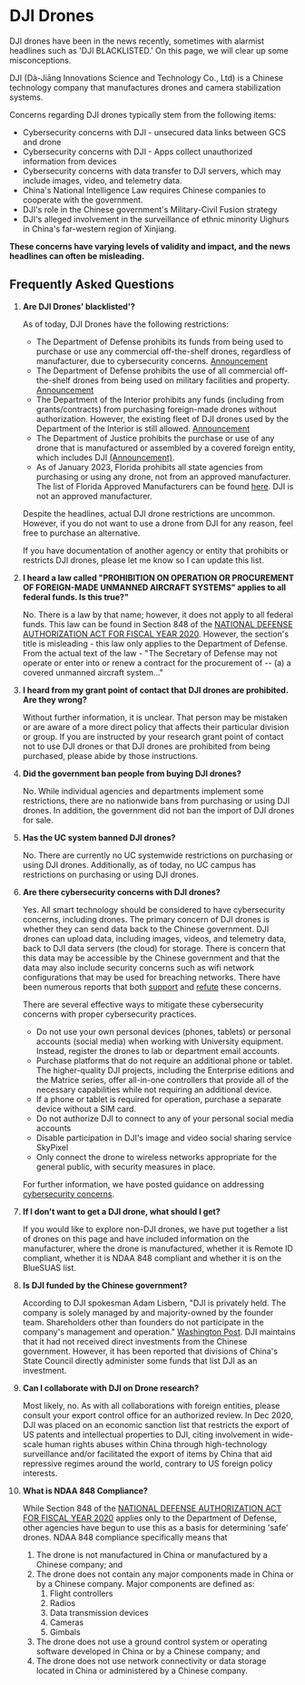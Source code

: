 # DJI Drones

DJI drones have been in the news recently, sometimes with alarmist headlines such as 'DJI BLACKLISTED.' On this page, we will clear up some misconceptions.

DJI (Dà-Jiāng Innovations Science and Technology Co., Ltd) is a Chinese technology company that manufactures drones and camera stabilization systems. 

Concerns regarding DJI drones typically stem from the following items:

 - Cybersecurity concerns with DJI - unsecured data links between GCS and drone
 - Cybersecurity concerns with DJI - Apps collect unauthorized information from devices
 - Cybersecurity concerns with data transfer to DJI servers, which may include images, video, and telemetry data. 
 - China's National Intelligence Law requires Chinese companies to cooperate with the government.
 - DJI's role in the Chinese government's Military-Civil Fusion strategy
 - DJI's alleged involvement in the surveillance of ethnic minority Uighurs in China's far-western region of Xinjiang.

**These concerns have varying levels of validity and impact, and the news headlines can often be misleading.**

## Frequently Asked Questions

1. **Are DJI Drones' blacklisted'?**

    As of today, DJI Drones have the following restrictions:

    - The Department of Defense prohibits its funds from being used to purchase or use any commercial off-the-shelf drones, regardless of manufacturer, due to cybersecurity concerns. [Announcement](https://dronedj.com/2018/06/07/department-of-defense-bans-the-purchase-of-commercial-over-the-shelf-uas-including-dji-drones/)
    - The Department of Defense prohibits the use of all commercial off-the-shelf drones from being used on military facilities and property. [Announcement](https://dronedj.com/2018/06/07/department-of-defense-bans-the-purchase-of-commercial-over-the-shelf-uas-including-dji-drones/)
    - The Department of the Interior prohibits any funds (including from grants/contracts) from purchasing foreign-made drones without authorization. However, the existing fleet of DJI drones used by the Department of the Interior is still allowed. [Announcement](https://uas.nifc.gov/sites/default/files/sites/default/files/inline-files/UASP_20221021_OAS-28%20Information%20Bulletin.pdf)
    - The Department of Justice prohibits the purchase or use of any drone that is manufactured or assembled by a covered foreign entity, which includes DJI  [(Announcement)](https://www.ojp.gov/sites/g/files/xyckuh241/files/media/document/ojporderfundingdrones.pdf).
    - As of January 2023, Florida prohibits all state agencies from purchasing or using any drone, not from an approved manufacturer. The list of Florida Approved Manufacturers can be found [here](https://www.dms.myflorida.com/business_operations/state_purchasing/approved_drone_manufacturers). DJI is not an approved manufacturer. 

    Despite the headlines, actual DJI drone restrictions are uncommon. However, if you do not want to use a drone from DJI for any reason, feel free to purchase an alternative. 
    
    If you have documentation of another agency or entity that prohibits or restricts DJI drones, please let me know so I can update this list.
    
2. **I heard a law called "PROHIBITION ON OPERATION OR PROCUREMENT OF FOREIGN-MADE UNMANNED AIRCRAFT SYSTEMS" applies to all federal funds. Is this true?"**

    No. There is a law by that name; however, it does not apply to all federal funds. This law can be found in Section 848 of the [NATIONAL DEFENSE AUTHORIZATION ACT FOR FISCAL YEAR 2020](https://www.govinfo.gov/content/pkg/PLAW-116publ92/html/PLAW-116publ92.htm). However, the section's title is misleading - this law only applies to the Department of Defense. From the actual text of the law - "The Secretary of Defense may not operate or enter into or renew a contract for the procurement of -- (a) a covered unmanned aircraft system..."

2. **I heard from my grant point of contact that DJI drones are prohibited. Are they wrong?**

    Without further information, it is unclear. That person may be mistaken or are aware of a more direct policy that affects their particular division or group. If you are instructed by your research grant point of contact not to use DJI drones or that DJI drones are prohibited from being purchased, please abide by those instructions.

2. **Did the government ban people from buying DJI drones?**

    No. While individual agencies and departments implement some restrictions, there are no nationwide bans from purchasing or using DJI drones. In addition, the government did not ban the import of DJI drones for sale. 
    
3. **Has the UC system banned DJI drones?**

    No. There are currently no UC systemwide restrictions on purchasing or using DJI drones. Additionally, as of today, no UC campus has restrictions on purchasing or using DJI drones.

2. **Are there cybersecurity concerns with DJI drones?**

    Yes. All smart technology should be considered to have cybersecurity concerns, including drones. The primary concern of DJI drones is whether they can send data back to the Chinese government. DJI drones can upload data, including images, videos, and telemetry data, back to DJI data servers (the cloud) for storage. There is concern that this data may be accessible by the Chinese government and that the data may also include security concerns such as wifi network configurations that may be used for breaching networks. There have been numerous reports that both [support](https://www.defense.gov/News/Releases/Release/Article/2706082/department-statement-on-dji-systems/) and [refute](https://thehill.com/policy/cybersecurity/501740-no-evidence-of-unauthorized-data-transfers-by-top-chinese-drone/) these concerns.  
    
    There are several effective ways to mitigate these cybersecurity concerns with proper cybersecurity practices. 
    
    - Do not use your own personal devices (phones, tablets) or personal accounts (social media) when working with University equipment. Instead, register the drones to lab or department email accounts.
    - Purchase platforms that do not require an additional phone or tablet. The higher-quality DJI projects, including the Enterprise editions and the Matrice series, offer all-in-one controllers that provide all of the necessary capabilities while not requiring an additional device.
    - If a phone or tablet is required for operation, purchase a separate device without a SIM card.
    - Do not authorize DJI to connect to any of your personal social media accounts
    - Disable participation in DJI's image and video social sharing service SkyPixel
    - Only connect the drone to wireless networks appropriate for the general public, with security measures in place.   
    
    For further information, we have posted guidance on addressing [cybersecurity concerns](https://ucdrones.github.io/ch-cybersecurity.html).


6. **If I don't want to get a DJI drone, what should I get?**

    If you would like to explore non-DJI drones, we have put together a list of drones on this page and have included information on the manufacturer, where the drone is manufactured, whether it is Remote ID compliant, whether it is NDAA 848 compliant and whether it is on the BlueSUAS list.  

7. **Is DJI funded by the Chinese government?**

    According to DJI spokesman Adam Lisbern, "DJI is privately held. The company is solely managed by and majority-owned by the founder team. Shareholders other than founders do not participate in the company's management and operation." [Washington Post](https://www.washingtonpost.com/national-security/2022/02/01/china-funding-drones-dji-us-regulators/). DJI maintains that it had not received direct investments from the Chinese government. However, it has been reported that divisions of China's State Council directly administer some funds that list DJI as an investment.  

8. **Can I collaborate with DJI on Drone research?**

    Most likely, no. As with all collaborations with foreign entities, please consult your export control office for an authorized review. In Dec 2020, DJI was placed on an economic sanction list that restricts the export of US patents and intellectual properties to DJI, citing involvement in wide-scale human rights abuses within China through high-technology surveillance and/or facilitated the export of items by China that aid repressive regimes around the world, contrary to US foreign policy interests.
    
9. **What is NDAA 848 Compliance?**

    While Section 848 of the [NATIONAL DEFENSE AUTHORIZATION ACT FOR FISCAL YEAR 2020](https://www.govinfo.gov/content/pkg/PLAW-116publ92/html/PLAW-116publ92.htm) applies only to the Department of Defense, other agencies have begun to use this as a basis for determining 'safe' drones.  NDAA 848 compliance specifically means that
  
    1. The drone is not manufactured in China or manufactured by a Chinese company; and
    2. The drone does not contain any major components made in China or by a Chinese company. Major components are defined as:
        1. Flight controllers
        2. Radios
        3. Data transmission devices
        4. Cameras
        5. Gimbals
    2. The drone does not use a ground control system or operating software developed in China or by a Chinese company; and
    3. The drone does not use network connectivity or data storage located in China or administered by a Chinese company.

<!--
## Timeline of Events


```{=html}
<div class="datatables html-widget html-fill-item" id="htmlwidget-1ab633b2974fd5997009" style="width:100%;height:auto;"></div>
<script type="application/json" data-for="htmlwidget-1ab633b2974fd5997009">{"x":{"filter":"top","vertical":false,"filterHTML":"<tr>\n  <td data-type=\"character\" style=\"vertical-align: top;\">\n    <div class=\"form-group has-feedback\" style=\"margin-bottom: auto;\">\n      <input type=\"search\" placeholder=\"All\" class=\"form-control\" style=\"width: 100%;\"/>\n      <span class=\"glyphicon glyphicon-remove-circle form-control-feedback\"><\/span>\n    <\/div>\n  <\/td>\n  <td data-type=\"character\" style=\"vertical-align: top;\">\n    <div class=\"form-group has-feedback\" style=\"margin-bottom: auto;\">\n      <input type=\"search\" placeholder=\"All\" class=\"form-control\" style=\"width: 100%;\"/>\n      <span class=\"glyphicon glyphicon-remove-circle form-control-feedback\"><\/span>\n    <\/div>\n  <\/td>\n  <td data-type=\"character\" style=\"vertical-align: top;\">\n    <div class=\"form-group has-feedback\" style=\"margin-bottom: auto;\">\n      <input type=\"search\" placeholder=\"All\" class=\"form-control\" style=\"width: 100%;\"/>\n      <span class=\"glyphicon glyphicon-remove-circle form-control-feedback\"><\/span>\n    <\/div>\n  <\/td>\n<\/tr>","data":[["2017 May 24","2017 Aug 02","2017 Aug 09","2017 Aug 15","2017 Oct 02","2017 Nov 11","2017 Dec 24","2018 May 23","2019 May 20","2019 Jun 11","2019 Jun 24","2019 Jul 02","2019 Sep 18","2019 Oct 29","2019 Dec 09","2020 Jan 29","2020 May 12","2020 Jul 09","2020 Jul 23","2020 Aug 20","2020 Oct 05","2020 Dec 22","2021 Jan 12","2021 Jan 18","2021 Jan 21","2021 Jan 27","2021 May 06","2021 May 21","2021 Jun 29","2021 Jul 23","2021 Oct 10","2021 Oct 19","2021 Dec 16","2021 Dec 31","2022 Feb 01","2022 Feb 03","2022 Apr 11","2022 Oct 05","2022 Oct 21","2023 Jan 05","2023 Jan 19","2023 Feb 13","2023 Feb 23","2023 Apr 05","2023 Jun 09"],["<a href='https://nsarchive.gwu.edu/sites/default/files/documents/6574684/National-Security-Archive-Department-of-the-Navy.pdf'target='_blank'>Department of the Navy<\/a>","<a href='https://dronelife.com/2017/08/05/dji-us-army-cyber-vulnerabilities/'target='_blank'>Department of the Army<\/a>","<a href='https://info.publicintelligence.net/ICE-DJI-China.pdf'target='_blank'>ICE Intelligence Bulletin<\/a>","<a href='https://www.theregister.com/2017/08/15/dji_go_app_jspatch_tinker_silent_update_no_review/'target='_blank'>Security Report<\/a>","<a href='https://www.dji.com/newsroom/news/dji-launches-privacy-mode-for-drone-operators-to-fly-without-internet-data-transfer'target='_blank'>DJI Press Release<\/a>","<a href='https://arstechnica.com/information-technology/2017/11/dji-left-private-keys-for-ssl-cloud-storage-in-public-view-and-exposed-customers/'target='_blank'>Security Report<\/a>","<a href='https://web.archive.org/web/20201218075733/https:/www.youuav.com/news/detail/201712/19315.html'target='_blank'>News Report<\/a>","<a href='https://dronedj.com/2018/06/07/department-of-defense-bans-the-purchase-of-commercial-over-the-shelf-uas-including-dji-drones/'target='_blank'>Department of Defense<\/a>","<a href='https://www.cnn.com/2019/05/20/politics/dhs-chinese-drone-warning/index.html'target='_blank'>Department of Homeland Security<\/a>","<a href='https://www.cisa.gov/sites/default/files/publications/CISA%20Cybersecurity%20Best%20Practices%20for%20Operating%20Commerical%20UAS%20%28508%29.pdf'target='_blank'>Cybersecurity & Infrastructure Security Agency<\/a>","<a href='https://www.dji.com/newsroom/news/dji-creates-high-security-solution-for-government-drone-programs'target='_blank'>DJI Press Release<\/a>","<a href='https://www.doi.gov/sites/doi.gov/files/uploads/oas_flight_test_and_technical_evaluation_report_-_dji_uas_data_managment_assurance_evaluation_-_7-2-19_v2.0.pdf'target='_blank'>Department of Interior<\/a>","<a href='https://homelandprepnews.com/policy/58748-bill-to-ban-chinese-drones-still-alive-in-congress/'target='_blank'>Federal Legislation<\/a>","<a href='https://dronedj.com/2019/10/31/all-dji-drones-grounded-by-us-interior-department-amid-review/'target='_blank'>Department of Interior<\/a>","<a href='NA'target='_blank'>Federal Legislation<\/a>","<a href='https://thehill.com/policy/cybersecurity/480499-interior-departments-non-emergency-drones-grounded-due-to-cybersecurity/'target='_blank'>Department of Interior<\/a>","<a href='https://www.riverloopsecurity.com/blog/2020/05/dji_mimo/'target='_blank'>Security Report<\/a>","<a href='https://thehill.com/policy/cybersecurity/501740-no-evidence-of-unauthorized-data-transfers-by-top-chinese-drone/'target='_blank'>Security Report<\/a>","<a href='https://www.synacktiv.com/en/publications/dji-android-go-4-application-security-analysis.html'target='_blank'>Security Report<\/a>","<a href='https://www.diu.mil/blue-suas-1'target='_blank'>BlueSUAS<\/a>","<a href='https://www.ojp.gov/sites/g/files/xyckuh241/files/media/document/ojporderfundingdrones.pdf'target='_blank'>Department of Justice<\/a>","<a href='https://www.federalregister.gov/documents/2020/12/22/2020-28031/addition-of-entities-to-the-entity-list-revision-of-entry-on-the-entity-list-and-removal-of-entities'target='_blank'>Department of Commerce<\/a>","<a href='https://buy.gsa.gov/interact/community/6/activity-feed/post/18bbcddf-7f04-4416-8160-901a8c9a7960/_Removal_of_Drones_from_GSA_Multiple_Award_Schedule_Contracts'target='_blank'>General Services Administration<\/a>","<a href='https://www.federalregister.gov/documents/2021/01/22/2021-01646/protecting-the-united-states-from-certain-unmanned-aircraft-systems'target='_blank'>White House Executive Order<\/a>","<a href='https://dronedj.com/2021/07/19/interior-department-slams-blue-suas-drones/'target='_blank'>Department of Interior<\/a>","<a href='NA'target='_blank'>Federal Legislation<\/a>","<a href='https://thehill.com/policy/defense/556370-pentagon-report-clears-use-of-drones-made-by-top-chinese-manufacturer/?rl=1'target='_blank'>Department of Interior<\/a>","<a href='NA'target='_blank'>Department of Interior<\/a>","<a href='NA'target='_blank'>Florida<\/a>","<a href='https://www.defense.gov/News/Releases/Release/Article/2706082/department-statement-on-dji-systems/'target='_blank'>Department of Defense<\/a>","<a href='https://www.diu.mil/blue-suas-2'target='_blank'>BlueSUAS<\/a>","<a href='https://www.fcc.gov/document/carr-calls-review-dji-citing-national-security-risks'target='_blank'>Federal Official Statement<\/a>","<a href='https://home.treasury.gov/news/press-releases/jy0538'target='_blank'>Department of the Treasury<\/a>","<a href='https://www.dms.myflorida.com/business_operations/state_purchasing/approved_drone_manufacturers'target='_blank'>Florida<\/a>","<a href='https://www.washingtonpost.com/national-security/2022/02/01/china-funding-drones-dji-us-regulators/'target='_blank'>News Report<\/a>","<a href='https://www.rubio.senate.gov/public/index.cfm/2022/2/rubio-scott-cotton-stefanik-introduce-legislation-to-counter-chinese-drones'target='_blank'>Federal Legislation<\/a>","<a href='https://research.osu.edu/dji-drone-sanctions-2020-and-2021'target='_blank'>University<\/a>","<a href='https://www.defense.gov/News/Releases/Release/Article/3180636/dod-releases-list-of-peoples-republic-of-china-prc-military-companies-in-accord/'target='_blank'>Department of Defense<\/a>","<a href='https://uas.nifc.gov/sites/default/files/sites/default/files/inline-files/UASP_20221021_OAS-28%20Information%20Bulletin.pdf'target='_blank'>Department of Interior<\/a>","<a href='https://dronexl.co/2023/01/05/dji-banned-from-ces-2023-human-rights-violations/'target='_blank'>News Report<\/a>","<a href='https://www.diu.mil/latest/blue-uas-2-0-cleared-list-access-to-broader-variety-of-capable-unmanned'target='_blank'>BlueSUAS<\/a>","<a href='https://leginfo.legislature.ca.gov/faces/billTextClient.xhtml?bill_id=202320240AB740'target='_blank'>California<\/a>","<a href='https://www.auvsi.org/green-uas'target='_blank'>AUVSI<\/a>","<a href='https://news.yahoo.com/cops-mad-ron-desantis-because-100000169.html'target='_blank'>Florida<\/a>","<a href='https://transportation.house.gov/uploadedfiles/sgrlaa_act_intro_text.pdf'target='_blank'>Federal Legislation<\/a>"],["Concerns for COTS drones of cybersecurity, electromagnetic compatibility, the need for training and low reliability. Provides recommendations to address cybersecurity concerns.","Cites Navy memo and bans Chinese drones","“DJI likely providing US critical Infrastructure and LE data to Chinese government.” It cites open-source reporting and a “reliable” source within the UAS industry.","The Register reports that DJI Go app contains a vulnerability by JSPatch (iOS), Tinker (Android) frameworks for updating without notifying user. DJI releases fixes and creates a bug bounty program.","DJI introduces Privacy Mode to fly without internet connection with DJI Pilot (enterprise app)","Security researcher finds private keys for both the \"wildcard\" certificate for all the company's Web domains and the keys to cloud storage accounts on Amazon Web Services exposed publicly in code posted to GitHub. Once inside, the researcher was able to access unencrypted flight logs, passports, driver's licenses, and Identification Cards.","DJI establishes contracts with mainland Chinese police departments to support surveillance activity, notably within the far-west province of Xinjiang.","Issued as a response to DOD Inspector General investigation. All COTS drones banned from DoD Property and use.","Issued an alert that ‘Chinese-made drones may be sending sensitive flight data to their manufacturers in China’","Releases cybersecurity best practices report","DJI releases DJI Government Edition software and firmware to address security concerns.","Issues DJI drone functionality and data management assurance assessment (no longer online) verifying 2 models meet data security needs","116th Congress, Sen. Scott Introduces American Drone Security Act of 2019. Is not signed into law.","Department of Interior grounds entire drone fleet","116th Congress, National Defense Authorization Act of 2020 passed without ADSA but introduces Section 848 for DoD drone restrictions","Department of Interior clarifies drone restriction","River Loop Security issues report on DJI Mimo App, used for handheld cameras not drones, showing potential for abuse and can send personal information to DJI servers, and therefor could be accessed in China. Data collected via Facebook.","Booz Allen Hamilton issues report stating no evidence of unauthorized data transfers by DJI.","Synactiv group issues report that DJI Go 4 Android App has the potential for abuse. Auto-updates bypassing Google and collecting IMSI and IMEI serial numbers of cell phones.","Department of Defense issues Blue SUAS 1.0 list","Office of Justice Order 2700.1 - Department of Justice funds can’t be used to purchase or use drones by foreign manufacturers, including DJI.  Cites risk associated with vulnerability to ‘extrajudicial direction’ from foreign government.","RIN 0694-AI37. DJI is added to the ‘entity list,’ presumption of denial for exports of US patents. cites – human-rights abuse in Xinjiang.","GSA removes all non-Blue SUAS drones from their Multiple Award Schedules (MAS) program. Cites risks associated with ‘surveillance, theft, disruption, and/or use of federal information networks. Also ... Increased risk of non-compliance with Trade Agreements Act and Section 889 NDAA for 2019.’","Trump White House issues EO13981 “Protecting the United States from Certain Unmanned Aircraft System” ordering all Federal executive departments and agencies to review whether they can ban foreign drones within their scope.","Department of Interior memo to Biden Administration reports that Blue SUAS drones are 8-14 times more expensive and only 20% as effective","117th Congress, Sen. Scott re-introduces American Drone Security Act of 2021","Leaked Pentagon memo states Department of Interior report from 2019 was accurate and appropriate.","Review of the U.S. Department of the Interior (DOI) Unmanned Aircraft Systems (UAS) Program (no longer online) indicating the DOI’s previous risk management sufficiently mitigated potential risks posed by the current fleet of non-domestic UAS","Fl. Gov DeSantis signs SB44 – mandates a FL approved manufacturers list.","Department of Defense Statement on DJI Systems. Discredits leaked Pentagon memo.","Department of Defense issues Blue SUAS 2.0 list","FCC Chair calls for adding DJI to the FCC’s covered list citing previous administration’s Executive Order.","Department of the Treasury identified DJI as involved in human-rights abuse in Xinjiang. US persons are prohibited from purchasing or selling publicly traded securities.","Florida releases the ‘Approved Manufacturer’s List’ – copy of Blue SUAS 1.0 list. DJI drones banned. 1-year grace period.","Washington Post article, ‘Drone company DJI obscured ties to Chinese state funding, documents show.’","Sen. Rubio introduces ‘Countering CCP Drones Act’ to add DJI to FCC’s covered list. Cite’s WaPo article and FCC Chair.","The Ohio State bans directly interacting with DJI under the incorrect assumptions about economic sanctions from the Department of Commerce and the Department of the Treasury.","Department of Defense Section 1260H Statement identifies DJI as involved in China’s Military-Civil fusion strategy","Department of the Interior announces existing fleet, including DJI, may continue to be used, but no more foreign aircraft can be purchased without authorization.","CTA confirms that DJI is banned from exhibiting at CES 2023 due to Department of Commerce (Dec 2020) designation.","Department of Defense issues update to Blue SUAS 2.0 list","CA Assembly introduces AB740 to address ‘drone cybersecurity’ which would include banning DJI drones. Cancelled in May 2023.","AUVSI creates Green SUAS list for civil purposes.","\"Cops Are Mad at Ron DeSantis Because He Forces Crappy Made-in-USA Drones on Them\"","First draft of FAA Reauthorization Bill of 2023 proposed to ban Chinese drones from future aviation infrastructure programs and FAA workforce development programs."]],"container":"<table class=\"display\">\n  <thead>\n    <tr>\n      <th>Date<\/th>\n      <th>News<\/th>\n      <th>Notes<\/th>\n    <\/tr>\n  <\/thead>\n<\/table>","options":{"scrollX":true,"autoWidth":true,"columnDefs":[{"width":"190px","targets":[0,1]}],"order":[],"orderClasses":false,"orderCellsTop":true,"rowCallback":"function(row, data, displayNum, displayIndex, dataIndex) {\nvar value=data[0]; $(this.api().cell(row, 0).node()).css({'font-weight':'bold'});\nvar value=data[1]; $(this.api().cell(row, 1).node()).css({'font-weight':'bold'});\nvar value=data[0]; $(this.api().cell(row, 0).node()).css({'font-size':'75%'});\nvar value=data[1]; $(this.api().cell(row, 1).node()).css({'font-size':'75%'});\nvar value=data[2]; $(this.api().cell(row, 2).node()).css({'font-size':'75%'});\n}"}},"evals":["options.rowCallback"],"jsHooks":[]}</script>
```

-->
<!--
## Alternatives to DJI

If you would like to explore non-DJI drones, there is a list of drones approved by the Department of Defense for acceptable use at most Department of Defense locations: https://www.diu.mil/blue-uas-cleared-list. This list focuses on drones used for surveillance operations; however, it includes options such as Skydio and AgEagle eBee drones that may be useful to UC researchers. 

-The Blue SUAS list drones are not generally available to the public; however, public versions are available. However, a recent Department of the Interior report pointed out that the drones on the Blue SUAS list were [8-14 times more expensive and only 20% as capable as the currently available DJI drones](https://dronedj.com/2021/07/19/interior-department-slams-blue-suas-drones/).


-->








<!-- ## In The News -->

<!-- ### Department of the Navy Memo - May 24, 2017 -->
<!-- [Memo](https://nsarchive.gwu.edu/sites/default/files/documents/6574684/National-Security-Archive-Department-of-the-Navy.pdf) -->

<!-- **Background** -->
<!-- The Department of the Navy issued an internal memo on May 24, 2017. Though the content of the report would not be publically revealed until 2019 following a FOIA request, this memo is cited by other Department of Defense units in support of banning DJI drones. This memo states lists the following Operational Risks for utilizing DJI drones: -->

<!-- 1. Cybersecurity Risks -->
<!-- 2. Electromagnetic Compatibility -->
<!-- 3. The Need for Training and Technical Support -->
<!-- 4. Low Reliability -->

<!-- Though this memo lists cybersecurity issues related to DJI drones, it does not ban the use of DJI drones. Instead, it offers the following recommended mitigations. -->

<!-- 1. Conduct training operations in areas that limit the potential of adversaries to be in reception range of the GCS and Air Vehicle signals. -->
<!-- 2. Conduct training in areas that are not operationally sensitive. -->
<!-- 3. Do not connect the GCS to military networks using wired or wireless connections. -->
<!-- 4. Avoid connecting the GCS to the world wide web using wired or wireless connections, but if necessary, ensure all images, video and flight records are deleted from the GCS cache and micro-SD cards prior to connection to the web. -->
<!-- 5. The Air Vehicle has the capability to store images/video on a micro-SD card when installed in the GCS, the air vehicle, or a combination of both. Due to the potential for loss of the air vehicle, operation with the SD card installed is NOT RECOMMENDED. The DJI platforms can perform all necessary flight functions without the use of recording media. This means both GCS internal memory (cache), and external memory. -->
<!-- 6. Cover the camera when not in use using the plastic gimbal support included in the kit. -->
<!-- 7. Do not use Personal Phones (i.e. 3G/4G/LTE Network) or Hot spots to access Map Data. -->

<!-- The memo states that there are two major concerns: 1) The data link between the GCS and the drone may be passively viewed or intercepted, and 2) when any part of the system is connected to the web, images, video and flight records could be uploaded to unsecure servers. This memo provides no evidence or cites substantiated reports. The memo states that "A thorough study of the cyber vulnerabilities of these systems is not available at this time." -->

<!-- **Impact** -->
<!-- Despite not banning DJI drones, this memo was cited in later reports to support the banning of DJI drones.  -->



<!-- ### Department of the Army Memo - August 2, 2017 -->
<!-- [News Report](https://dronelife.com/2017/08/05/dji-us-army-cyber-vulnerabilities/) -->

<!-- **Background** -->


<!-- **Impact** -->

<!-- **Summary** -->
<!-- The Department of the Army followed actions by the Navy, and based on the recommendations from the Army Research Laboratory, ordered all personnel to cease all use, uninstall all DJI applications, remove all batteries/storage media from DJI drones. -->


<!-- ### Department of Defense Unclassified/For Official Use Only Memo - May 23, 2018 -->
<!-- [News Report](https://dronedj.com/2018/06/07/department-of-defense-bans-the-purchase-of-commercial-over-the-shelf-uas-including-dji-drones/) -->

<!-- **Background** -->


<!-- **Impact** -->

<!-- **Summary** -->
<!-- This internal memo, sent to the officials within the Department of Defense, effectively suspended the purchase of all commercial off-the-shelf drones as well as the use of these drones until the DoD develops a strategy to adequately assess and mitigate the risks associated with their use. -->

<!-- ### National Defense Authorization Act of 2020 - December 9, 2019 -->
<!-- [Bill](https://www.congress.gov/116/crpt/hrpt333/CRPT-116hrpt333.pdf) -->

<!-- **Summary** -->
<!-- The National Defense Authorization Act of 2020 included new legislation in Section 848 that bars DoD employees from procuring drone components such as flight controllers, developed or manufactuered in a covered foreign country, specifically China. -->

<!-- The provision prohibits the Department of Defense from using or renewing a contract for an UAS that: -->

<!-- was manufactured in -->
<!-- uses equipment, like cameras or flight controllers, manufactured in -->
<!-- employs a ground control system developed in or -->
<!-- utilizes a network or data storage administered by China or an entity domiciled in China. -->

<!-- **Impact** -->
<!-- This legislation codifies existing bans by the Department of Defense. By this point, the Department of Defense had already implemented complete bans on all commercial off-the-shelf drones, exceeding the restrictions created by this legislation. -->


<!-- ### OJP Order 2700.1 - October 5, 2020 -->

<!-- **Background** -->



<!-- **Impact** -->

<!-- **Summary** -->

<!-- The Department of Justice announcement on October 5, 2020 restricts Department of Justice funds awarded or made available through a contract, grant, or cooperative agreement from being used to purchase DJI drones, and additionally prohibits the use of DJI drones within the scope of work of those agreements. -->


<!-- ### DoC RIN 0694-AI37 - Dec 22, 2020 -->

<!-- **Background** -->

<!-- **Impact** -->

<!-- **Summary** -->

<!-- The US Department of Commerce added DJI to the 'Entity List.' The Entity List identifies entities for which there is reasonable cause to believe that the entities are involved in activities contrary to the national security or foreign policy interests of the United States. Export Control regulations will now require license requirements for exports of technology to DJI. -->

<!-- ### DoD Department Statement on DJI Systems - July 23, 2021 -->
<!-- [Announcement](https://www.defense.gov/News/Releases/Release/Article/2706082/department-statement-on-dji-systems/) -->

<!-- **Background** -->
<!-- On July 23, 2021 the Department of Defense issued a statement clarifying its position on DJI drones. They state unequivocoly, that DJI poses a potential threat to national security. This statement however is a refutement of a 'leaked' report that suggested that the Department of Defense had reviewed or approved of DJI drones for purchase by other US governmental departments or agencies. -->


<!-- **Impact** -->

<!-- **Summary** -->


<!-- ### DoD Section 1260H - Oct 5, 2022 -->

<!-- **Background** -->

<!-- On October 5, 2022, the US Department of Defense issued an announcement that DJI was identified as a company operating directly or indirectly within the United States and identified as a Military-Civil Fusion Contributor. This announcement was made under a new reporting requirement passed in the National Defense Authorization Act of 2021. As defined in law, entities that must be identified fit under the below categories: -->

<!-- 1. Entities knowingly receiving assistance from the Government of China or the Chinese Communist Party through science and technology efforts initiated under the Chinese military industrial planning apparatus; -->
<!-- 2. Entities affiliated with the Chinese Ministry of Industry and Information Technology, including research partnerships and projects;  -->
<!-- 3. Entities receiving assistance, operational direction or policy guidance from the State Administration for Science, Technology and Industry for National Defense;  -->
<!-- 4. Any entities or subsidiaries defined as a "defense enterprise" by the State Council of the People's Republic of China;  -->
<!-- 5. Entities residing in or affiliated with a military-civil fusion enterprise zone or receiving assistance from the Government of China through such enterprise zone. -->
<!-- 6. Entities awarded with receipt of military production licenses by the Government of China;  -->
<!-- 7. Entities that advertise on national, provincial, and non-governmental military equipment procurement platforms in the People's Republic of China; or  -->
<!-- 8. Any other entities the Secretary determines is appropriate. -->


<!-- The identification of companies that may be related to military complexes is not a new development. Section 1260H is similar, but distinct from an earlier reporting requirement under Section 1237 of the 1999 National Defense Authorization Act. The Section 1237 reporting requirement in its current form after modification in 2005, requires identification of entities affiliated with any minitry of the People's Republic of China, particularly targeting 'Communist China Military Companies.' As of today, DJI has not been identifed under Section 1237. -->

<!-- **Impact** -->

<!-- However, by itself, the announcement under Section 1260H is just an announcement of identification. Further regulatory or executive action is required to take action against companies identified under Section 1260H.   -->

<!-- **Summary** -->

<!-- The Department of Defense announcement on October 5, 2022 is an announcement of identification. As of today, no further action has been taken to penalize identified companies. -->
